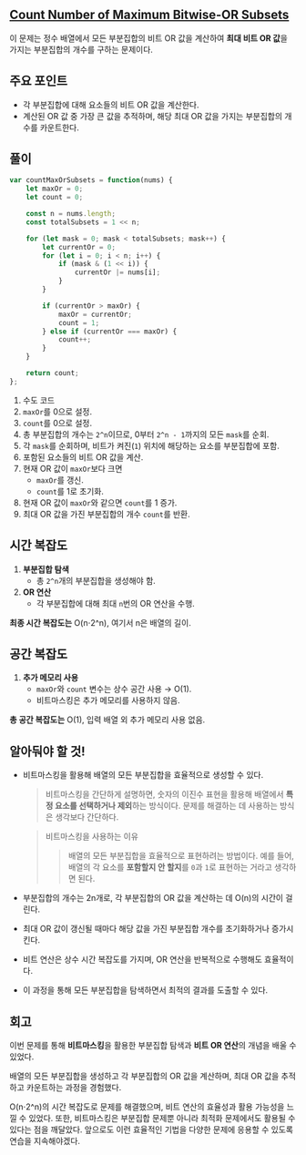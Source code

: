 ## [**Count Number of Maximum Bitwise-OR Subsets**](https://leetcode.com/classic/problems/count-number-of-maximum-bitwise-or-subsets/description/)

이 문제는 정수 배열에서 모든 부분집합의 비트 OR 값을 계산하여 **최대 비트 OR 값**을 가지는 부분집합의 개수를 구하는 문제이다.

## 주요 포인트

- 각 부분집합에 대해 요소들의 비트 OR 값을 계산한다.
- 계산된 OR 값 중 가장 큰 값을 추적하며, 해당 최대 OR 값을 가지는 부분집합의 개수를 카운트한다.

## 풀이

```jsx
var countMaxOrSubsets = function(nums) {
    let maxOr = 0; 
    let count = 0; 

    const n = nums.length;
    const totalSubsets = 1 << n;

    for (let mask = 0; mask < totalSubsets; mask++) {
        let currentOr = 0;
        for (let i = 0; i < n; i++) {
            if (mask & (1 << i)) {
                currentOr |= nums[i];
            }
        }

        if (currentOr > maxOr) {
            maxOr = currentOr;
            count = 1;
        } else if (currentOr === maxOr) {
            count++;
        }
    }

    return count;
};
```

1. 수도 코드
2. `maxOr`를 0으로 설정.
3. `count`를 0으로 설정.
4. 총 부분집합의 개수는 `2^n`이므로, 0부터 `2^n - 1`까지의 모든 `mask`를 순회.
5. 각 `mask`를 순회하며, 비트가 켜진(`1`) 위치에 해당하는 요소를 부분집합에 포함.
6. 포함된 요소들의 비트 OR 값을 계산.
7. 현재 OR 값이 `maxOr`보다 크면
    - `maxOr`를 갱신.
    - `count`를 1로 초기화.
8. 현재 OR 값이 `maxOr`와 같으면 `count`를 1 증가.
9. 최대 OR 값을 가진 부분집합의 개수 `count`를 반환.

## 시간 복잡도

1. **부분집합 탐색**
    - 총 `2^n`개의 부분집합을 생성해야 함.
2. **OR 연산**
    - 각 부분집합에 대해 최대 `n`번의 OR 연산을 수행.

**최종 시간 복잡도는** O(n⋅2^n), 여기서 n은 배열의 길이.

## 공간 복잡도

1. **추가 메모리 사용**
    - `maxOr`와 `count` 변수는 상수 공간 사용 → O(1).
    - 비트마스킹은 추가 메모리를 사용하지 않음.

**총 공간 복잡도는** O(1), 입력 배열 외 추가 메모리 사용 없음.

## 알아둬야 할 것!

- 비트마스킹을 활용해 배열의 모든 부분집합을 효율적으로 생성할 수 있다.
    
    > 비트마스킹을 간단하게 설명하면, 숫자의 이진수 표현을 활용해 배열에서 **특정 요소를 선택하거나 제외**하는 방식이다. 문제를 해결하는 데 사용하는 방식은 생각보다 간단하다.
    > 
    
    > 비트마스킹을 사용하는 이유
    > 
    > 
    > > 배열의 모든 부분집합을 효율적으로 표현하려는 방법이다.
    > 예를 들어, 배열의 각 요소를 **포함할지 안 할지**를 `0`과 `1`로 표현하는 거라고 생각하면 된다.
    > > 
    
- 부분집합의 개수는 2n개로, 각 부분집합의 OR 값을 계산하는 데 O(n)의 시간이 걸린다.
- 최대 OR 값이 갱신될 때마다 해당 값을 가진 부분집합 개수를 초기화하거나 증가시킨다.
- 비트 연산은 상수 시간 복잡도를 가지며, OR 연산을 반복적으로 수행해도 효율적이다.
- 이 과정을 통해 모든 부분집합을 탐색하면서 최적의 결과를 도출할 수 있다.

## 회고

이번 문제를 통해 **비트마스킹**을 활용한 부분집합 탐색과 **비트 OR 연산**의 개념을 배울 수 있었다.

배열의 모든 부분집합을 생성하고 각 부분집합의 OR 값을 계산하며, 최대 OR 값을 추적하고 카운트하는 과정을 경험했다.

O(n⋅2^n)의 시간 복잡도로 문제를 해결했으며, 비트 연산의 효율성과 활용 가능성을 느낄 수 있었다. 또한, 비트마스킹은 부분집합 문제뿐 아니라 최적화 문제에서도 활용될 수 있다는 점을 깨달았다. 앞으로도 이런 효율적인 기법을 다양한 문제에 응용할 수 있도록 연습을 지속해야겠다.
